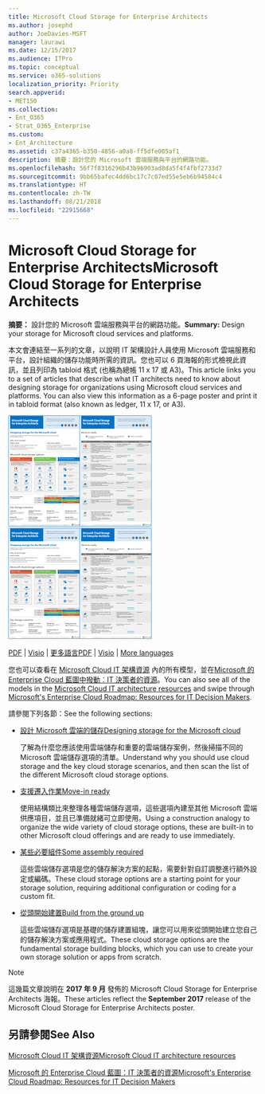 ```yaml
---
title: Microsoft Cloud Storage for Enterprise Architects
ms.author: josephd
author: JoeDavies-MSFT
manager: laurawi
ms.date: 12/15/2017
ms.audience: ITPro
ms.topic: conceptual
ms.service: o365-solutions
localization_priority: Priority
search.appverid:
- MET150
ms.collection:
- Ent_O365
- Strat_O365_Enterprise
ms.custom:
- Ent_Architecture
ms.assetid: c37a4365-b350-4856-a0a8-ff5dfe005af1
description: 摘要：設計您的 Microsoft 雲端服務與平台的網路功能。
ms.openlocfilehash: 56f7f8316296b43b96903ad8da5f4f4fbf2733d7
ms.sourcegitcommit: 9bb65bafec4dd6bc17c7c07ed55e5eb6b94584c4
ms.translationtype: HT
ms.contentlocale: zh-TW
ms.lasthandoff: 08/21/2018
ms.locfileid: "22915668"
---
```

# <a name="microsoft-cloud-storage-for-enterprise-architects"></a><span data-ttu-id="77cda-103">Microsoft Cloud Storage for Enterprise Architects</span><span class="sxs-lookup"><span data-stu-id="77cda-103">Microsoft Cloud Storage for Enterprise Architects</span></span>

 <span data-ttu-id="77cda-104">**摘要：** 設計您的 Microsoft 雲端服務與平台的網路功能。</span><span class="sxs-lookup"><span data-stu-id="77cda-104">**Summary:** Design your storage for Microsoft cloud services and platforms.</span></span>
  
<span data-ttu-id="77cda-p101">本文會連結至一系列的文章，以說明 IT 架構設計人員使用 Microsoft 雲端服務和平台，設計組織的儲存功能時所需的資訊。您也可以 6 頁海報的形式檢視此資訊，並且列印為 tabloid 格式 (也稱為總帳 11 x 17 或 A3)。</span><span class="sxs-lookup"><span data-stu-id="77cda-p101">This article links you to a set of articles that describe what IT architects need to know about designing storage for organizations using Microsoft cloud services and platforms. You can also view this information as a 6-page poster and print it in tabloid format (also known as ledger, 11 x 17, or A3).</span></span>
  
<span data-ttu-id="77cda-107">[![Microsoft 雲端儲存模型的縮圖影像](media/0d4e2eb9-1109-4b3b-bf9e-2f3eff2e2cc4.png)  
](https://www.microsoft.com/download/details.aspx?id=49552)</span><span class="sxs-lookup"><span data-stu-id="77cda-107">[![Thumb image for Microsoft cloud storage model](media/0d4e2eb9-1109-4b3b-bf9e-2f3eff2e2cc4.png)  
](https://www.microsoft.com/download/details.aspx?id=49552)</span></span>
  
<span data-ttu-id="77cda-108">[PDF](https://go.microsoft.com/fwlink/p/?linkid=842079) | [Visio](https://go.microsoft.com/fwlink/p/?linkid=842080) | [更多語言](https://www.microsoft.com/download/details.aspx?id=49552)</span><span class="sxs-lookup"><span data-stu-id="77cda-108">[PDF](https://go.microsoft.com/fwlink/p/?linkid=842079) | [Visio](https://go.microsoft.com/fwlink/p/?linkid=842080) | [More languages](https://www.microsoft.com/download/details.aspx?id=49552)</span></span>
  
<span data-ttu-id="77cda-109">您也可以查看在 [Microsoft Cloud IT 架構資源](microsoft-cloud-it-architecture-resources.md) 內的所有模型，並在[Microsoft 的 Enterprise Cloud 藍圖中撥動︰IT 決策者的資源](https://aka.ms/cloudarchitecture)。</span><span class="sxs-lookup"><span data-stu-id="77cda-109">You can also see all of the models in the [Microsoft Cloud IT architecture resources](microsoft-cloud-it-architecture-resources.md) and swipe through [Microsoft's Enterprise Cloud Roadmap: Resources for IT Decision Makers](https://aka.ms/cloudarchitecture).</span></span>
  
<span data-ttu-id="77cda-110">請參閱下列各節：</span><span class="sxs-lookup"><span data-stu-id="77cda-110">See the following sections:</span></span>
  
- [<span data-ttu-id="77cda-111">設計 Microsoft 雲端的儲存</span><span class="sxs-lookup"><span data-stu-id="77cda-111">Designing storage for the Microsoft cloud</span></span>](designing-storage-for-the-microsoft-cloud.md)
    
    <span data-ttu-id="77cda-112">了解為什麼您應該使用雲端儲存和重要的雲端儲存案例，然後掃描不同的 Microsoft 雲端儲存選項的清單。</span><span class="sxs-lookup"><span data-stu-id="77cda-112">Understand why you should use cloud storage and the key cloud storage scenarios, and then scan the list of the different Microsoft cloud storage options.</span></span>
    
- [<span data-ttu-id="77cda-113">支援遷入作業</span><span class="sxs-lookup"><span data-stu-id="77cda-113">Move-in ready</span></span>](move-in-ready.md)
    
    <span data-ttu-id="77cda-114">使用結構類比來整理各種雲端儲存選項，這些選項內建至其他 Microsoft 雲端供應項目，並且已準備就緒可立即使用。</span><span class="sxs-lookup"><span data-stu-id="77cda-114">Using a construction analogy to organize the wide variety of cloud storage options, these are built-in to other Microsoft cloud offerings and are ready to use immediately.</span></span>
    
- [<span data-ttu-id="77cda-115">某些必要組件</span><span class="sxs-lookup"><span data-stu-id="77cda-115">Some assembly required</span></span>](some-assembly-required.md)
    
    <span data-ttu-id="77cda-116">這些雲端儲存選項是您的儲存解決方案的起點，需要針對自訂調整進行額外設定或編碼。</span><span class="sxs-lookup"><span data-stu-id="77cda-116">These cloud storage options are a starting point for your storage solution, requiring additional configuration or coding for a custom fit.</span></span>
    
- [<span data-ttu-id="77cda-117">從頭開始建置</span><span class="sxs-lookup"><span data-stu-id="77cda-117">Build from the ground up</span></span>](build-from-the-ground-up.md)
    
    <span data-ttu-id="77cda-118">這些雲端儲存選項是基礎的儲存建置組塊，讓您可以用來從頭開始建立您自己的儲存解決方案或應用程式。</span><span class="sxs-lookup"><span data-stu-id="77cda-118">These cloud storage options are the fundamental storage building blocks, which you can use to create your own storage solution or apps from scratch.</span></span>
    
> [!NOTE]
> <span data-ttu-id="77cda-119">這幾篇文章說明在 **2017 年 9 月** 發佈的 Microsoft Cloud Storage for Enterprise Architects 海報。</span><span class="sxs-lookup"><span data-stu-id="77cda-119">These articles reflect the **September 2017** release of the Microsoft Cloud Storage for Enterprise Architects poster.</span></span>
  
## <a name="see-also"></a><span data-ttu-id="77cda-120">另請參閱</span><span class="sxs-lookup"><span data-stu-id="77cda-120">See Also</span></span>

[<span data-ttu-id="77cda-121">Microsoft Cloud IT 架構資源</span><span class="sxs-lookup"><span data-stu-id="77cda-121">Microsoft Cloud IT architecture resources</span></span>](microsoft-cloud-it-architecture-resources.md)

[<span data-ttu-id="77cda-122">Microsoft 的 Enterprise Cloud 藍圖：IT 決策者的資源</span><span class="sxs-lookup"><span data-stu-id="77cda-122">Microsoft's Enterprise Cloud Roadmap: Resources for IT Decision Makers</span></span>](https://sway.com/FJ2xsyWtkJc2taRD)



